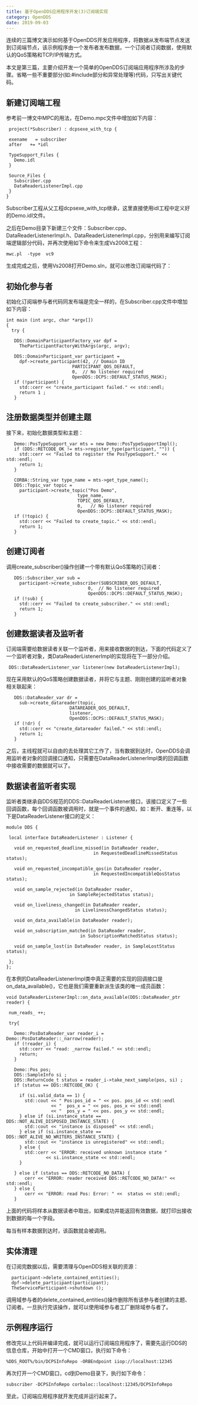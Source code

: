 ```yaml
---
title: 基于OpenDDS应用程序开发(3)订阅端实现
category: OpenDDS
date: 2019-09-03
---
```


连续的三篇博文演示如何基于OpenDDS开发应用程序，将数据从发布端节点发送到订阅端节点，该示例程序由一个发布者发布数据，一个订阅者订阅数据，使用默认的QoS策略和TCP/IP传输方式。

本文是第三篇，主要介绍开发一个简单的OpenDDS订阅端应用程序所涉及的步骤。省略一些不重要部分(如:#include部分和异常处理等)代码，只写出关键代码。

## 新建订阅端工程

参考前一博文中MPC的用法，在Demo.mpc文件中增加如下内容：
```
 project(*Subscriber) : dcpsexe_with_tcp {

 exename   = subscriber
 after   += *idl

 TypeSupport_Files {
   Demo.idl
 }

 Source_Files {
   Subscriber.cpp
   DataReaderListenerImpl.cpp
 }
}
```
Subscriber工程从父工程dcpsexe_with_tcp继承，这里直接使用idl工程中定义好的Demo.idl文件。

之后在Demo目录下新建三个文件：Subscriber.cpp、DataReaderListenerImpl.h、DataReaderListenerImpl.cpp，分别用来编写订阅端逻辑部分代码，并再次使用如下命令来生成Vs2008工程：
```
mwc.pl  -type  vc9
```
生成完成之后，使用Vs2008打开Demo.sln，就可以修改订阅端代码了：

## 初始化参与者

初始化订阅端参与者代码同发布端是完全一样的，在Subscriber.cpp文件中增加如下内容：
```
int main (int argc, char *argv[])
{
  try {
  
   DDS::DomainParticipantFactory_var dpf =
     TheParticipantFactoryWithArgs(argc, argv);

   DDS::DomainParticipant_var participant =
     dpf->create_participant(42, // Domain ID
                         PARTICIPANT_QOS_DEFAULT,
                         0,  // No listener required
                         OpenDDS::DCPS::DEFAULT_STATUS_MASK);
   if (!participant) {
     std::cerr << "create_participant failed." << std::endl;
     return 1 ;
   }
```
## 注册数据类型并创建主题

接下来，初始化数据类型和主题：
```
   Demo::PosTypeSupport_var mts = new Demo::PosTypeSupportImpl();
   if (DDS::RETCODE_OK != mts->register_type(participant, "")) {
     std::cerr << "Failed to register the PosTypeSupport." << std::endl;
     return 1;
   }

   CORBA::String_var type_name = mts->get_type_name();
   DDS::Topic_var topic =
     participant->create_topic("Pos Demo",
                           type_name,
                           TOPIC_QOS_DEFAULT,
                           0,   // No listener required
                           OpenDDS::DCPS::DEFAULT_STATUS_MASK);
   if (!topic) {
     std::cerr << "Failed to create_topic." << std::endl;
     return 1;
   }
```
## 创建订阅者

调用create_subscriber()操作创建一个带有默认QoS策略的订阅者：
```
   DDS::Subscriber_var sub =
     participant->create_subscriber(SUBSCRIBER_QOS_DEFAULT,
                               0,  // No listener required
                               OpenDDS::DCPS::DEFAULT_STATUS_MASK);
   if (!sub) {
     std::cerr << "Failed to create_subscriber." << std::endl;
     return 1;
   }
```
## 创建数据读者及监听者

订阅端需要给数据读者关联一个监听者，用来接收数据的到达，下面的代码定义了一个监听者对象，类DataReaderListenerImpl的实现将在下一部分介绍。
```
 DDS::DataReaderListener_var listener(new DataReaderListenerImpl);
```
现在采用默认的QoS策略创建数据读者，并将它与主题、刚刚创建的监听者对象相关联起来：
```
   DDS::DataReader_var dr =
     sub->create_datareader(topic,
                        DATAREADER_QOS_DEFAULT,
                        listener,
                        OpenDDS::DCPS::DEFAULT_STATUS_MASK);
   if (!dr) {
     std::cerr << "create_datareader failed." << std::endl;
     return 1;
   }
```
之后，主线程就可以自由的去处理其它工作了，当有数据到达时，OpenDDS会调用监听者对象的回调接口通知，只需要在DataReaderListenerImpl类的回调函数中接收需要的数据就可以了。

## 数据读者监听者实现

监听者类继承自DDS规范的DDS::DataReaderListener接口，该接口定义了一些回调函数，每个回调函数被调用时，就是一个事件的通知，如：断开、重连等，以下是DataReaderListener接口的定义：
```
module DDS {

 local interface DataReaderListener : Listener {

   void on_requested_deadline_missed(in DataReader reader,
                                 in RequestedDeadlineMissedStatus status);

   void on_requested_incompatible_qos(in DataReader reader,
                                 in RequestedIncompatibleQosStatus status);

   void on_sample_rejected(in DataReader reader,
                        in SampleRejectedStatus status);

   void on_liveliness_changed(in DataReader reader,
                          in LivelinessChangedStatus status);

   void on_data_available(in DataReader reader);

   void on_subscription_matched(in DataReader reader,
                            in SubscriptionMatchedStatus status);

   void on_sample_lost(in DataReader reader, in SampleLostStatus status);

 };
};
```
在本例的DataReaderListenerImpl类中真正需要的实现的回调接口是on_data_available()，它也是我们需要重新派生该类的唯一成员函数：
```
void DataReaderListenerImpl::on_data_available(DDS::DataReader_ptr reader) {

 num_reads_ ++;

 try{

   Demo::PosDataReader_var reader_i = Demo::PosDataReader::_narrow(reader);
   if (!reader_i) {
     std::cerr << "read: _narrow failed." << std::endl;
     return;
   }

   Demo::Pos pos;
   DDS::SampleInfo si ;
   DDS::ReturnCode_t status = reader_i->take_next_sample(pos, si) ;
   if (status == DDS::RETCODE_OK) {
   
     if (si.valid_data == 1) {
       std::cout << " Pos:pos_id = " << pos. pos_id << std::endl
                 << "  pos_x = " << pos. pos_x << std::endl
                 << "  pos_y = " << pos. pos_y << std::endl;
     } else if (si.instance_state == DDS::NOT_ALIVE_DISPOSED_INSTANCE_STATE) {
       std::cout << "instance is disposed" << std::endl;
     } else if (si.instance_state == DDS::NOT_ALIVE_NO_WRITERS_INSTANCE_STATE) {
       std::cout << "instance is unregistered" << std::endl;
     } else {
       std::cerr << "ERROR: received unknown instance state "
               << si.instance_state << std::endl;
     }
	 
   } else if (status == DDS::RETCODE_NO_DATA) {
       cerr << "ERROR: reader received DDS::RETCODE_NO_DATA!" << std::endl;
   } else {
       cerr << "ERROR: read Pos: Error: " <<  status << std::endl;
   }
```
上面的代码将样本从数据读者中取出，如果成功并能返回有效数据，就打印出接收到数据的每一个字段。

每当有样本数据到达时，该函数就会被调用。

## 实体清理

在订阅完数据以后，需要清理与OpenDDS相关联的资源：
```
  participant->delete_contained_entities();
  dpf->delete_participant(participant);
  TheServiceParticipant->shutdown ();
```
调用域参与者的delete_contained_entities()操作删除所有该参与者创建的主题、订阅者。一旦执行完该操作，就可以使用域参与者工厂删除域参与者了。

## 示例程序运行

修改完以上代码并编译完成，就可以运行订阅端应用程序了，需要先运行DDS的信息仓库，开始中打开一个CMD窗口，执行如下命令：
```
%DDS_ROOT%/bin/DCPSInfoRepo -ORBEndpoint iiop://localhost:12345
```
再次打开一个CMD窗口，cd到Demo目录下，执行如下命令：
```
subscriber -DCPSInfoRepo corbaloc::localhost:12345/DCPSInfoRepo
```
至此，订阅端应用程序就开发完成并运行起来了。